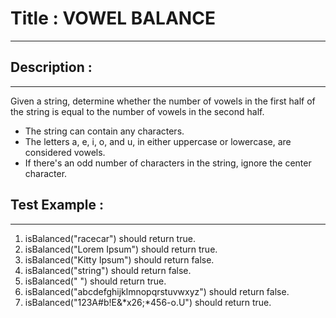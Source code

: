 # Title : VOWEL BALANCE
---

## Description :
---
Given a string, determine whether the number of vowels in the first half of the string is equal to the number of vowels in the second half.

- The string can contain any characters.
- The letters a, e, i, o, and u, in either uppercase or lowercase, are considered vowels.
- If there's an odd number of characters in the string, ignore the center character.

## Test Example :
---
1. isBalanced("racecar") should return true.
2. isBalanced("Lorem Ipsum") should return true.
3. isBalanced("Kitty Ipsum") should return false.
4. isBalanced("string") should return false.
5. isBalanced(" ") should return true.
6. isBalanced("abcdefghijklmnopqrstuvwxyz") should return false.
7. isBalanced("123A#b!E&*x26;*456-o.U") should return true.